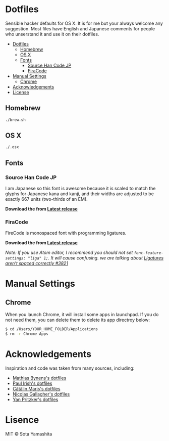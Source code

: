 # Dotfiles

Sensible hacker defaults for OS X. It is for me but your always welcome any suggestion. Most files have English and Japanese comments for people who unserstand it and use it on their dotfiles.

* [Dotfiles](#dotfiles)
  * [Homebrew](#homebrew)
  * [OS X](#os-x)
  * [Fonts](#fonts)
    * [Source Han Code JP](#source-han-code-jp)
    * [FiraCode](#firacode)
* [Manual Settings](#manual-settings)
  * [Chrome](#chrome)
* [Acknowledgements](#acknowledgements)
* [License](#license)

## Homebrew

```bash
./brew.sh
```

## OS X

```bash
./.osx
```

## Fonts

### Source Han Code JP

I am Japanese so this font is awesome because it is scaled to match the glyphs for Japanese kana and kanji, and their widths are adjusted to be exactly 667 units (two-thirds of an EM).

**Download the from [Latest release](https://github.com/adobe-fonts/source-han-code-jp/releases/latest)**

### FiraCode

FireCode is monospaced font with programming ligatures.

**Download the from [Latest release](https://github.com/tonsky/FiraCode/releases/latest)**

_Note: If you use Atom editor, I recommend you should not set `font-feature-settings: "liga" 1;`. It will cause confusing. we are talking about [Ligatures aren't spaced correctly #3821](https://github.com/atom/atom/issues/3821)_

# Manual Settings

## Chrome

When you launch Chrome, it will install some apps in launchpad. If you do not need them, you can delete them to delete its app directroy below:

```bash
$ cd /Users/YOUR_HOME_FOLDER/Applications
$ rm -r Chrome Apps
```

# Acknowledgements

Inspiration and code was taken from many sources, including:

* [Mathias Bynens's dotfiles](https://github.com/mathiasbynens/dotfiles)
* [Paul Irish's dotfiles](https://github.com/paulirish/dotfiles)
* [Cătălin Mariș's dotfiles](https://github.com/alrra/dotfiles/)
* [Nicolas Gallagher's dotfiles](https://github.com/necolas/dotfiles)
* [Yan Pritzker's dotfiles](https://github.com/skwp/dotfiles/tree/e2f73a0d023400af0ca996737adabff7004aed25)

# Lisence

MIT © Sota Yamashita
